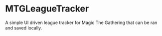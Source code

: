 # MTGLeagueTracker
A simple UI driven league tracker for Magic The Gathering that can be ran and saved locally.
